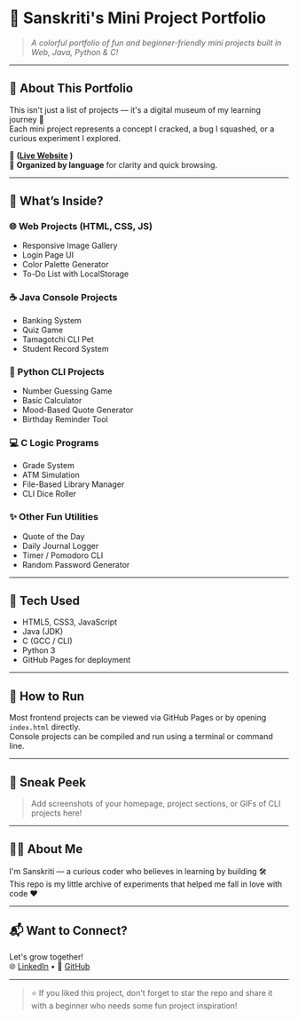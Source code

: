 # 🌟 Sanskriti's Mini Project Portfolio

> *A colorful portfolio of fun and beginner-friendly mini projects built in Web, Java, Python & C!*

---

## 📌 About This Portfolio

This isn't just a list of projects — it's a digital museum of my learning journey 🎯  
Each mini project represents a concept I cracked, a bug I squashed, or a curious experiment I explored.

🔗 **([Live Website]( https://itirksansingh.github.io/miniportforlio/)
)**  
📁 **Organized by language** for clarity and quick browsing.

---

## 🧩 What’s Inside?

### 🌐 Web Projects (HTML, CSS, JS)
- Responsive Image Gallery
- Login Page UI
- Color Palette Generator
- To-Do List with LocalStorage

### ☕ Java Console Projects
- Banking System
- Quiz Game
- Tamagotchi CLI Pet
- Student Record System

### 🐍 Python CLI Projects
- Number Guessing Game
- Basic Calculator
- Mood-Based Quote Generator
- Birthday Reminder Tool

### 💻 C Logic Programs
- Grade System
- ATM Simulation
- File-Based Library Manager
- CLI Dice Roller

### ✨ Other Fun Utilities
- Quote of the Day
- Daily Journal Logger
- Timer / Pomodoro CLI
- Random Password Generator

---

## 🎨 Tech Used

- HTML5, CSS3, JavaScript
- Java (JDK)
- C (GCC / CLI)
- Python 3
- GitHub Pages for deployment

---

## 🚀 How to Run

Most frontend projects can be viewed via GitHub Pages or by opening `index.html` directly.  
Console projects can be compiled and run using a terminal or command line.

---

## 📸 Sneak Peek

> Add screenshots of your homepage, project sections, or GIFs of CLI projects here!

---

## 🙋‍♀️ About Me

I'm Sanskriti — a curious coder who believes in learning by building 🛠️  
This repo is my little archive of experiments that helped me fall in love with code ❤️

---

## 📬 Want to Connect?

Let's grow together!  
🌐 [LinkedIn](https://linkedin.com/in/yourprofile) • 🐙 [GitHub](https://github.com/itirksansingh)

---

> ⭐ If you liked this project, don't forget to star the repo and share it with a beginner who needs some fun project inspiration!
